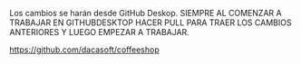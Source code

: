 Los cambios se harán desde GitHub Deskop.
SIEMPRE AL COMENZAR A TRABAJAR EN GITHUBDESKTOP HACER PULL PARA TRAER LOS CAMBIOS ANTERIORES Y LUEGO EMPEZAR A TRABAJAR.

https://github.com/dacasoft/coffeeshop
